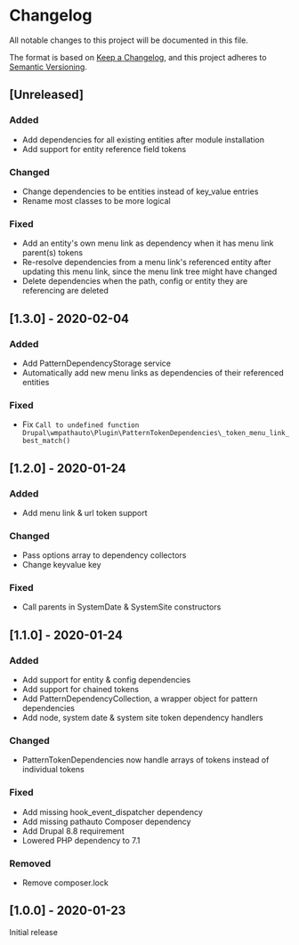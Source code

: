 # Changelog
All notable changes to this project will be documented in this file.

The format is based on [Keep a Changelog](https://keepachangelog.com/en/1.0.0/),
and this project adheres to [Semantic Versioning](https://semver.org/spec/v2.0.0.html).

## [Unreleased]
### Added
- Add dependencies for all existing entities after module installation
- Add support for entity reference field tokens

### Changed
- Change dependencies to be entities instead of key_value entries
- Rename most classes to be more logical

### Fixed
- Add an entity's own menu link as dependency when it has menu link parent(s) tokens
- Re-resolve dependencies from a menu link's referenced entity after updating this menu link,
since the menu link tree might have changed
- Delete dependencies when the path, config or entity they are referencing are deleted

## [1.3.0] - 2020-02-04
### Added
- Add PatternDependencyStorage service
- Automatically add new menu links as dependencies of their referenced
  entities

### Fixed
- Fix `Call to undefined function
  Drupal\wmpathauto\Plugin\PatternTokenDependencies\_token_menu_link_best_match()`

## [1.2.0] - 2020-01-24
### Added
- Add menu link & url token support

### Changed
- Pass options array to dependency collectors
- Change keyvalue key

### Fixed
- Call parents in SystemDate & SystemSite constructors

## [1.1.0] - 2020-01-24
### Added
- Add support for entity & config dependencies
- Add support for chained tokens
- Add PatternDependencyCollection, a wrapper object for pattern
  dependencies
- Add node, system date & system site token dependency handlers

### Changed
- PatternTokenDependencies now handle arrays of tokens instead of
  individual tokens

### Fixed
- Add missing hook_event_dispatcher dependency
- Add missing pathauto Composer dependency
- Add Drupal 8.8 requirement
- Lowered PHP dependency to 7.1

### Removed
- Remove composer.lock

## [1.0.0] - 2020-01-23
Initial release
